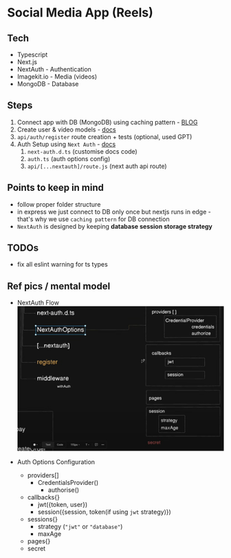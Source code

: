 # Social Media App (Reels)

## Tech

- Typescript
- Next.js
- NextAuth - Authentication
- Imagekit.io - Media (videos)
- MongoDB - Database

## Steps

1. Connect app with DB (MongoDB) using caching pattern - [BLOG](https://medium.com/@turingvang/next-js-beginner-mongodb-crud-example-tutorial-db2afdb68e25)
2. Create user & video models - [docs](https://mongoosejs.com/docs/typescript/schemas.html#separate-document-interface-definition)
3. `api/auth/register` route creation + tests (optional, used GPT)
4. Auth Setup using `Next Auth` - [docs](https://next-auth.js.org/configuration/initialization)
    1. `next-auth.d.ts` (customise docs code)
    2. `auth.ts` (auth options config)
    3. `api/[...nextauth]/route.js` (next auth api route)

## Points to keep in mind

- follow proper folder structure
- in express we just connect to DB only once but nextjs runs in edge - that's why we use `caching pattern` for DB connection
- `NextAuth` is designed by keeping **database session storage strategy**

## TODOs

- fix all eslint warning for ts types

## Ref pics / mental model

- NextAuth Flow
  ![alt text](public/next_auth_flow.png)

- Auth Options Configuration
  - providers[]
    - CredentialsProvider()
      - authorise()
  - callbacks{}
    - jwt({token, user})
    - session({session, token(if using `jwt` strategy)})
  - sessions{}
    - strategy (`"jwt"` or `"database"`)
    - maxAge
  - pages{}
  - secret
